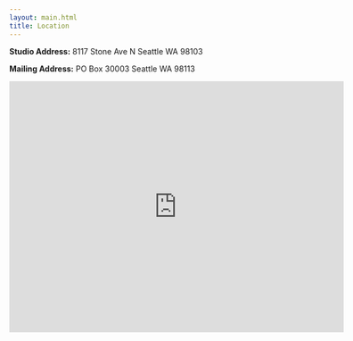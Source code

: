 ```yaml
---
layout: main.html
title: Location
---
```


__Studio Address:__ 8117 Stone Ave N Seattle WA 98103

__Mailing Address:__ PO Box 30003 Seattle WA 98113

<iframe allowfullscreen width="600" height="450" frameborder="0" style="border:0"
    src="https://www.google.com/maps/embed/v1/place?q=place_id:ChIJYc6W5RkUkFQRqfyigA26h2s&zoom=15&key=AIzaSyATRwAYlXbrTLHSQqEyVdXDKynLWb9s-ns">
